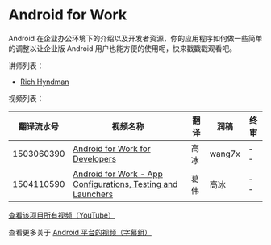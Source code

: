 # Android for Work

Android 在企业办公环境下的介绍以及开发者资源，你的应用程序如何做一些简单的调整以让企业版 Android 用户也能方便的使用呢，快来戳戳戳观看吧。

讲师列表：

*   [Rich Hyndman](https://plus.google.com/+RichHyndman)
 
视频列表：

| 翻译流水号 | 视频名称 | 翻译 | 润稿 | 终审 |
| -- | -- | -- | -- | -- |
| 1503060390 | [Android for Work for Developers](1503060390-android-for-work-for-developers.md)  | 高冰 | wang7x | -- |
| 1504110590 | [Android for Work - App Configurations, Testing and Launchers](1504110590-app-configurations-testing-and-launchers.md)  | 葛伟 | 高冰 | -- |


[查看该项目所有视频（YouTube）](https://www.youtube.com/playlist?list=PLOU2XLYxmsIKAK2Bhv19H2THwF-22O5WX)

查看更多关于 [Android 平台的视频（字幕组）](../index.md)

